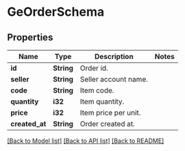 # GeOrderSchema

## Properties

Name | Type | Description | Notes
------------ | ------------- | ------------- | -------------
**id** | **String** | Order id. | 
**seller** | **String** | Seller account name. | 
**code** | **String** | Item code. | 
**quantity** | **i32** | Item quantity. | 
**price** | **i32** | Item price per unit. | 
**created_at** | **String** | Order created at. | 

[[Back to Model list]](../README.md#documentation-for-models) [[Back to API list]](../README.md#documentation-for-api-endpoints) [[Back to README]](../README.md)


